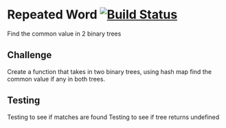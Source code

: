 # Repeated Word [![Build Status](https://travis-ci.com/ashabrai/treeIntersection.svg?branch=master)](https://travis-ci.com/ashabrai/treeIntersection)

Find the common value in 2 binary trees
## Challenge
Create a function that takes in two binary trees, using hash map find the common value if any in both trees. 
## Testing
Testing to see if matches are found
Testing to see if tree returns undefined

